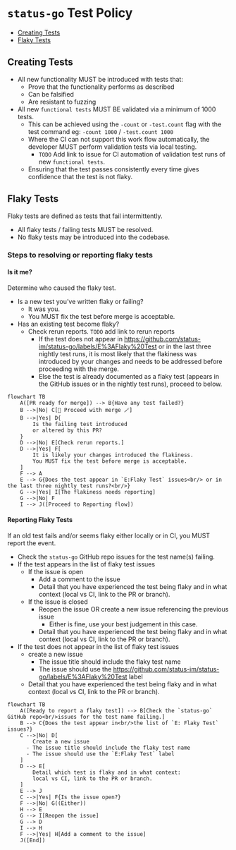 # `status-go` Test Policy

- [Creating Tests](#creating-tests)
- [Flaky Tests](#flaky-tests)

## Creating Tests

- All new functionality MUST be introduced with tests that:
  - Prove that the functionality performs as described
  - Can be falsified
  - Are resistant to fuzzing
- All new `functional tests` MUST BE validated via a minimum of 1000 tests.
  - This can be achieved using the `-count` or `-test.count` flag with the test command eg: `-count 1000` / `-test.count 1000`
  - Where the CI can not support this work flow automatically, the developer MUST perform validation tests via local testing.
    - `TODO` Add link to issue for CI automation of validation test runs of new `functional tests`.
  - Ensuring that the test passes consistently every time gives confidence that the test is not flaky.

## Flaky Tests

Flaky tests are defined as tests that fail intermittently.

- All flaky tests / failing tests MUST be resolved.
- No flaky tests may be introduced into the codebase.

### Steps to resolving or reporting flaky tests

#### Is it me?
Determine who caused the flaky test.

- Is a new test you’ve written flaky or failing?
  - It was you.
  - You MUST fix the test before merge is acceptable.
- Has an existing test become flaky?
  - Check rerun reports. `TODO` add link to rerun reports
    - If the test does not appear in https://github.com/status-im/status-go/labels/E%3AFlaky%20Test or in the last three nightly test runs, it is most likely that the flakiness was introduced by your changes and needs to be addressed before proceeding with the merge.
    - Else the test is already documented as a flaky test (appears in the GitHub issues or in the nightly test runs), proceed to below.

```mermaid
flowchart TB
    A([PR ready for merge]) --> B{Have any test failed?}
    B -->|No| C[🎉 Proceed with merge 🪄]
    B -->|Yes| D{
        Is the failing test introduced
        or altered by this PR?
    }
    D -->|No| E[Check rerun reports.]
    D -->|Yes| F[
        It is likely your changes introduced the flakiness.
        You MUST fix the test before merge is acceptable.
    ]
    F --> A
    E --> G{Does the test appear in `E:Flaky Test` issues<br/> or in the last three nightly test runs?<br/>}
    G -->|Yes| I[The flakiness needs reporting]
    G -->|No| F
    I --> J([Proceed to Reporting flow])
```

#### Reporting Flaky Tests
If an old test fails and/or seems flaky either locally or in CI, you MUST report the event.
- Check the `status-go` GitHub repo issues for the test name(s) failing.
- If the test appears in the list of flaky test issues
  - If the issue is open
    - Add a comment to the issue
    - Detail that you have experienced the test being flaky and in what context (local vs CI, link to the PR or branch).
  - If the issue is closed
    - Reopen the issue OR create a new issue referencing the previous issue
      - Either is fine, use your best judgement in this case.
    - Detail that you have experienced the test being flaky and in what context (local vs CI, link to the PR or branch).
- If the test does not appear in the list of flaky test issues
  - create a new issue
    - The issue title should include the flaky test name
    - The issue should use the https://github.com/status-im/status-go/labels/E%3AFlaky%20Test label
  - Detail that you have experienced the test being flaky and in what context (local vs CI, link to the PR or branch).

```mermaid
flowchart TB
    A([Ready to report a flaky test]) --> B[Check the `status-go` GitHub repo<br/>issues for the test name failing.]
    B --> C{Does the test appear in<br/>the list of `E: Flaky Test` issues?}
    C -->|No| D[
	    Create a new issue
      - The issue title should include the flaky test name
      - The issue should use the `E:Flaky Test` label
    ]
    D --> E[
	    Detail which test is flaky and in what context:
	    local vs CI, link to the PR or branch.
    ]
    E --> J
    C -->|Yes| F{Is the issue open?}
    F -->|No| G((Either))
    H --> E
    G --> I[Reopen the issue]
    G --> D
    I --> H
    F -->|Yes| H[Add a comment to the issue]
    J([End])
```